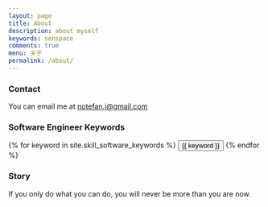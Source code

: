 ```yaml
---
layout: page
title: About
description: about myself
keywords: senspace
comments: true
menu: 关于
permalink: /about/
---
```


### Contact
You can email me at notefan.j@gmail.com

### Software Engineer Keywords
<div class="btn-inline">
    {% for keyword in site.skill_software_keywords %}
    <button class="btn btn-outline" type="button">{{ keyword }}</button>
    {% endfor %}
</div>

### Story

If you only do what you can do, you will never be more than you are now.
